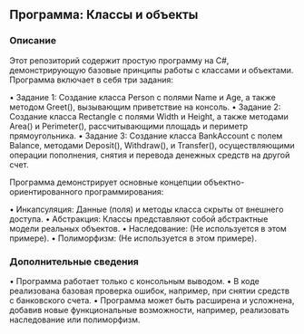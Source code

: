 ## Программа: Классы и объекты

### Описание

Этот репозиторий содержит простую программу на C#, демонстрирующую базовые принципы работы с классами и объектами. Программа включает в себя три задания:

• Задание 1: Создание класса Person с полями Name и Age, а также методом Greet(), вызывающим приветствие на консоль.
• Задание 2: Создание класса Rectangle с полями Width и Height, а также методами Area() и Perimeter(), рассчитывающими площадь и периметр прямоугольника.
• Задание 3: Создание класса BankAccount с полем Balance, методами Deposit(), Withdraw(), и Transfer(), осуществляющими операции пополнения, снятия и перевода денежных средств на другой счет.

Программа демонстрирует основные концепции объектно-ориентированного программирования:

• Инкапсуляция: Данные (поля) и методы класса скрыты от внешнего доступа.
• Абстракция: Классы представляют собой абстрактные модели реальных объектов.
• Наследование: (Не используется в этом примере).
• Полиморфизм: (Не используется в этом примере).

### Дополнительные сведения

• Программа работает только с консольным выводом.
• В коде реализована базовая проверка ошибок, например, при снятии средств с банковского счета.
• Программа может быть расширена и усложнена, добавив новые функциональные возможности, например, реализовать наследование или полиморфизм.
